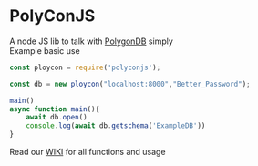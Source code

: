 # PolyConJS
A node JS lib to talk with [PolygonDB](https://github.com/JewishLewish/PolygonDB) simply<br/>
Example basic use
```js
const ploycon = require('polyconjs');

const db = new ploycon("localhost:8000","Better_Password");

main()
async function main(){
    await db.open()
    console.log(await db.getschema('ExampleDB'))
}
```
Read our [WIKI](https://github.com/NekaouMike/PolyConJS/wiki) for all functions and usage